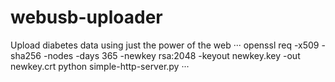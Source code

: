 # webusb-uploader
Upload diabetes data using just the power of the web
···
openssl req -x509 -sha256 -nodes -days 365 -newkey rsa:2048 -keyout newkey.key -out newkey.crt
python simple-http-server.py
···
